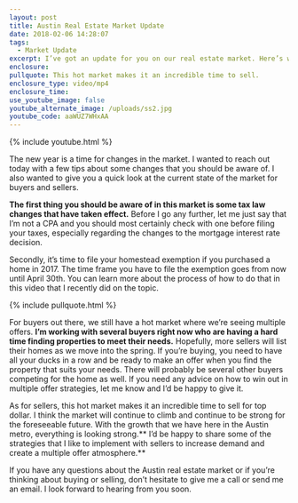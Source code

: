 ```yaml
---
layout: post
title: Austin Real Estate Market Update
date: 2018-02-06 14:28:07
tags:
  - Market Update
excerpt: I’ve got an update for you on our real estate market. Here’s what’s going on.
enclosure:
pullquote: This hot market makes it an incredible time to sell.
enclosure_type: video/mp4
enclosure_time:
use_youtube_image: false
youtube_alternate_image: /uploads/ss2.jpg
youtube_code: aaWUZ7WHxAA
---
```



{% include youtube.html %}

The new year is a time for changes in the market. I wanted to reach out today with a few tips about some changes that you should be aware of. I also wanted to give you a quick look at the current state of the market for buyers and sellers.

**The first thing you should be aware of in this market is some tax law changes that have taken effect.** Before I go any further, let me just say that I’m not a CPA and you should most certainly check with one before filing your taxes, especially regarding the changes to the mortgage interest rate decision.

Secondly, it’s time to file your homestead exemption if you purchased a home in 2017. The time frame you have to file the exemption goes from now until April 30th. You can learn more about the process of how to do that in this video that I recently did on the topic.

{% include pullquote.html %}

For buyers out there, we still have a hot market where we’re seeing multiple offers. **I’m working with several buyers right now who are having a hard time finding properties to meet their needs.** Hopefully, more sellers will list their homes as we move into the spring. If you’re buying, you need to have all your ducks in a row and be ready to make an offer when you find the property that suits your needs. There will probably be several other buyers competing for the home as well. If you need any advice on how to win out in multiple offer strategies, let me know and I’d be happy to give it.

As for sellers, this hot market makes it an incredible time to sell for top dollar. I think the market will continue to climb and continue to be strong for the foreseeable future. With the growth that we have here in the Austin metro, everything is looking strong.\*\* I’d be happy to share some of the strategies that I like to implement with sellers to increase demand and create a multiple offer atmosphere.\*\*

If you have any questions about the Austin real estate market or if you’re thinking about buying or selling, don’t hesitate to give me a call or send me an email. I look forward to hearing from you soon.